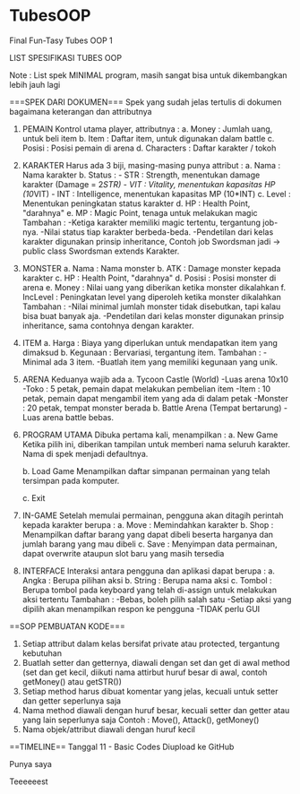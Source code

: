 # TubesOOP
Final Fun-Tasy Tubes OOP 1

LIST SPESIFIKASI TUBES OOP

Note : List spek MINIMAL program, masih sangat bisa untuk dikembangkan lebih jauh lagi

===SPEK DARI DOKUMEN===
Spek yang sudah jelas tertulis di dokumen bagaimana keterangan dan attributnya

1. PEMAIN
Kontrol utama player, attributnya :
	a. Money 		: Jumlah uang, untuk beli item
	b. Item 		: Daftar item, untuk digunakan dalam battle
	c. Posisi 		: Posisi pemain di arena
	d. Characters 	: Daftar karakter / tokoh

2. KARAKTER
Harus ada 3 biji, masing-masing punya attribut :
	a. Nama 	: Nama karakter
	b. Status 	:
		- STR : Strength, menentukan damage karakter (Damage = 2*STR)
		- VIT : Vitality, menentukan kapasitas HP (10*VIT)
		- INT : Intelligence, menentukan kapasitas MP (10*INT)
	c. Level 	: Menentukan peningkatan status karakter
	d. HP		: Health Point, "darahnya"
	e. MP		: Magic Point, tenaga untuk melakukan magic
Tambahan :
	-Ketiga karakter memiliki magic tertentu, tergantung job-nya.
	-Nilai status tiap karakter berbeda-beda.
	-Pendetilan dari kelas karakter digunakan prinsip inheritance, 
	Contoh job Swordsman jadi -> public class Swordsman extends Karakter.

3. MONSTER
	a. Nama		: Nama monster
	b. ATK		: Damage monster kepada karakter
	c. HP		: Health Point, "darahnya"
	d. Posisi	: Posisi monster di arena
	e. Money	: Nilai uang yang diberikan ketika monster dikalahkan
	f. IncLevel	: Peningkatan level yang diperoleh ketika monster dikalahkan
Tambahan :
	-Nilai minimal jumlah monster tidak disebutkan, tapi kalau bisa buat banyak aja.
	-Pendetilan dari kelas monster digunakan prinsip inheritance, sama contohnya dengan karakter.

4. ITEM
	a. Harga	: Biaya yang diperlukan untuk mendapatkan item yang dimaksud
	b. Kegunaan	: Bervariasi, tergantung item.
Tambahan :
	-Minimal ada 3 item.
	-Buatlah item yang memiliki kegunaan yang unik.

5. ARENA
Keduanya wajib ada
	a. Tycoon Castle (World)
		-Luas arena 10x10
		-Toko 	 : 5 petak, pemain dapat melakukan pembelian item
		-Item 	 : 10 petak, pemain dapat mengambil item yang ada di dalam petak
		-Monster : 20 petak, tempat monster berada
	b. Battle Arena (Tempat bertarung)
		-Luas arena battle bebas.

6. PROGRAM UTAMA
Dibuka pertama kali, menampilkan :
	a. New Game
	Ketika pilih ini, diberikan tampilan untuk memberi nama seluruh karakter. Nama di spek menjadi defaultnya.

	b. Load Game
	Menampilkan daftar simpanan permainan yang telah tersimpan pada komputer.

	c. Exit

7. IN-GAME
Setelah memulai permainan, pengguna akan ditagih perintah kepada karakter berupa :
	a. Move	: Memindahkan karakter
	b. Shop	: Menampilkan daftar barang yang dapat dibeli beserta harganya dan jumlah barang yang mau dibeli
	c. Save	: Menyimpan data permainan, dapat overwrite ataupun slot baru yang masih tersedia

8. INTERFACE
Interaksi antara pengguna dan aplikasi dapat berupa :
	a. Angka	: Berupa pilihan aksi
	b. String	: Berupa nama aksi
	c. Tombol	: Berupa tombol pada keyboard yang telah di-assign untuk melakukan aksi tertentu
Tambahan :
	-Bebas, boleh pilih salah satu
	-Setiap aksi yang dipilih akan menampilkan respon ke pengguna
	-TIDAK perlu GUI



==SOP PEMBUATAN KODE===
1. Setiap attribut dalam kelas bersifat private atau protected, tergantung kebutuhan
2. Buatlah setter dan getternya, diawali dengan set dan get di awal method (set dan get kecil, diikuti nama attirbut huruf besar di awal, contoh getMoney() atau getSTR())
3. Setiap method harus dibuat komentar yang jelas, kecuali untuk setter dan getter seperlunya saja
4. Nama method diawali dengan huruf besar, kecuali setter dan getter atau yang lain seperlunya saja
	Contoh : Move(), Attack(), getMoney()
5. Nama objek/attribut diawali dengan huruf kecil


==TIMELINE==
Tanggal 11 - Basic Codes
Diupload ke GitHub

Punya saya

Teeeeeest
